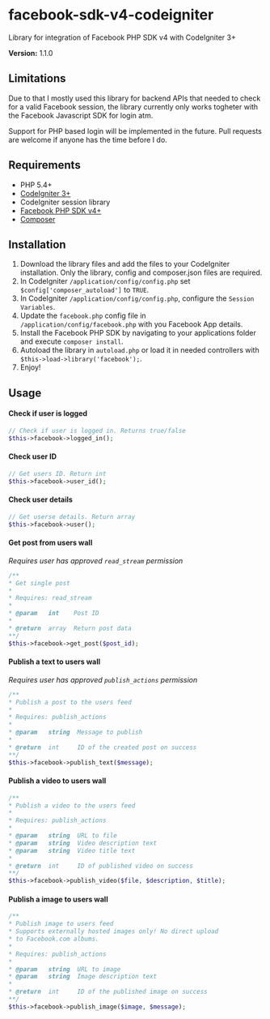 # facebook-sdk-v4-codeigniter
Library for integration of Facebook PHP SDK v4 with CodeIgniter 3+

**Version:** 1.1.0

## Limitations
Due to that I mostly used this library for backend APIs that needed to check for a valid Facebook session, the library currently only works togheter with the Facebook Javascript SDK for login atm.

Support for PHP based login will be implemented in the future. Pull requests are welcome if anyone has the time before I do.

## Requirements
- PHP 5.4+
- [CodeIgniter 3+](http://www.codeigniter.com/)
- CodeIgniter session library
- [Facebook PHP SDK v4+](https://packagist.org/packages/facebook/php-sdk-v4)
- [Composer](https://getcomposer.org/)

## Installation
1. Download the library files and add the files to your CodeIgniter installation. Only the library, config and composer.json files are required.
1. In CodeIgniter `/application/config/config.php` set `$config['composer_autoload']` to `TRUE`.
2. In CodeIgniter `/application/config/config.php`, configure the `Session Variables`.
3. Update the `facebook.php` config file in `/application/config/facebook.php` with you Facebook App details.
4. Install the Facebook PHP SDK by navigating to your applications folder and execute `composer install`.
6. Autoload the library in `autoload.php` or load it in needed controllers with `$this->load->library('facebook');`.
5. Enjoy!

## Usage

#### Check if user is logged
```php
// Check if user is logged in. Returns true/false
$this->facebook->logged_in();
```

#### Check user ID
```php
// Get users ID. Return int
$this->facebook->user_id();
```

#### Check user details
```php
// Get userse details. Return array
$this->facebook->user();
```

#### Get post from users wall
*Requires user has approved `read_stream` permission*
```php
/**
* Get single post
*
* Requires: read_stream
*
* @param   int    Post ID
*
* @return  array  Return post data
**/
$this->facebook->get_post($post_id);
```

#### Publish a text to users wall
*Requires user has approved `publish_actions` permission*
```php
/**
* Publish a post to the users feed
*
* Requires: publish_actions
*
* @param   string  Message to publish
*
* @return  int     ID of the created post on success
**/
$this->facebook->publish_text($message);
```

#### Publish a video to users wall
```php
/**
* Publish a video to the users feed
*
* Requires: publish_actions
*
* @param   string  URL to file
* @param   string  Video description text
* @param   string  Video title text
*
* @return  int     ID of published video on success
**/
$this->facebook->publish_video($file, $description, $title);
```

#### Publish a image to users wall
```php
/**
* Publish image to users feed
* Supports externally hosted images only! No direct upload
* to Facebook.com albums.
*
* Requires: publish_actions
*
* @param   string  URL to image
* @param   string  Image description text
*
* @return  int     ID of the published image on success
**/
$this->facebook->publish_image($image, $message);
```
